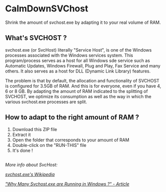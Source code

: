 # CalmDownSVChost
Shrink the amount of svchost.exe by adapting it to your real volume of RAM.

## What's SVCHOST ?
svchost.exe (or SvcHost) literally "Service Host", is one of the Windows processes associated with the Windows services system. This program/process serves as a host for all Windows sde service such as Automatic Updates, Windows Firewall, Plug and Play, Fax Service and many others.
It also serves as a host for DLL (Dynamic Link Library) features.

The problem is that by default, the allocation and functionality of SVCHOST is configured for 3.5GB of RAM. And this is for everyone, even if you have 4, 6 or 8 GB.
By adapting the amount of RAM indicated to the splitting of SVCHOST, we optimize its consumption as well as the way in which the various svchost.exe processes are split.

## How to adapt to the right amount of RAM ?
1. Download this ZIP file
2. Extract it
3. Open the folder that corresponds to your amount of RAM
4. Double-click on the "RUN-THIS" file
5. It's done !

##

_More info about SvcHost:_

_[svchost.exe's Wikipedia](https://en.wikipedia.org/wiki/Svchost)_

_["Why Many Svchost.exe are Running in Windows ?" - Article](https://winaero.com/blog/why-many-svchost-exe-are-running-in-windows-10-creators-update)_
